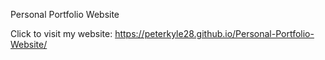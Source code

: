 Personal Portfolio Website

Click to visit my website:  https://peterkyle28.github.io/Personal-Portfolio-Website/
